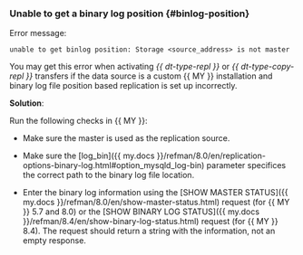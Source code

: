 ### Unable to get a binary log position {#binlog-position}

Error message:

```text
unable to get binlog position: Storage <source_address> is not master
```

You may get this error when activating _{{ dt-type-repl }}_ or _{{ dt-type-copy-repl }}_ transfers if the data source is a custom {{ MY }} installation and binary log file position based replication is set up incorrectly.

**Solution**:

Run the following checks in {{ MY }}:

* Make sure the master is used as the replication source.

* Make sure the [log_bin]({{ my.docs }}/refman/8.0/en/replication-options-binary-log.html#option_mysqld_log-bin) parameter specifices the correct path to the binary log file location.

* Enter the binary log information using the [SHOW MASTER STATUS]({{ my.docs }}/refman/8.0/en/show-master-status.html) request (for {{ MY }} 5.7 and 8.0) or the [SHOW BINARY LOG STATUS]({{ my.docs }}/refman/8.4/en/show-binary-log-status.html) request (for {{ MY }} 8.4). The request should return a string with the information, not an empty response.
